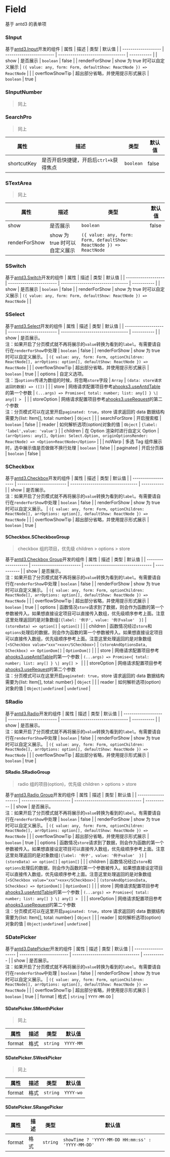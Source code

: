 # Field

基于 antd3 的表单项

### SInput

基于[antd3.Input](https://3x.ant.design/components/input-cn/#Input)开发的组件
| 属性 | 描述 | 类型 | 默认值 |
| ------------------- | ------------------------ | --------------------------------- | ----------- |
| show | 是否展示 | `boolean` | false |
| renderForShow | show 为 true 时可以自定义展示 | `({ value: any, form: Form, defaultShow: ReactNode }) => ReactNode` | |
| overflowShowTip | 超出部分省略，并使用提示形式展示 | `boolean` | true |

### SInputNumber

> 同上

### SearchPro

> 同上

| 属性        | 描述                                   | 类型      | 默认值 |
| ----------- | -------------------------------------- | --------- | ------ |
| shortcutKey | 是否开启快捷键，开启后`ctrl+k`获得焦点 | `boolean` | false  |

### STextArea

> 同上

| 属性          | 描述                          | 类型                                                                | 默认值 |
| ------------- | ----------------------------- | ------------------------------------------------------------------- | ------ |
| show          | 是否展示                      | `boolean`                                                           | false  |
| renderForShow | show 为 true 时可以自定义展示 | `({ value: any, form: Form, defaultShow: ReactNode }) => ReactNode` |        |

### SSwitch

基于[antd3.Switch](https://3x.ant.design/components/switch-cn/)开发的组件
| 属性 | 描述 | 类型 | 默认值 |
| ------------------- | ------------------------ | --------------------------------- | ----------- |
| show | 是否展示 | `boolean` | false |
| renderForShow | show 为 true 时可以自定义展示 | `({ value: any, form: Form, defaultShow: ReactNode }) => ReactNode` | |

### SSelect

基于[antd3.Select](https://3x.ant.design/components/select-cn/)开发的组件
| 属性 | 描述 | 类型 | 默认值 |
| ------------------- | ------------------------ | --------------------------------- | ----------- |
| show | 是否展示。<br/> 注：如果开启了分页模式就不再将展示的`value`转换为看到的`label`。有需要请自行在`renderForShow`中处理 | `boolean` | false |
| renderForShow | show 为 true 时可以自定义展示。 | `({ value: any, form: Form, optionChildren: ReactNode[], arrOptions: option[], defaultShow: ReactNode }) => ReactNode` | |
| overflowShowTip | 超出部分省略，并使用提示形式展示 | `boolean` | true |
| options | 自定义选项。<br/>注：当`options`传递为数组的时候，将忽略`store`字段 | `Array` \| `(data: store请求返回的数据) => ([])` | |
| store | 网络请求配置项目参考[ahooks3.useAntdTable](https://ahooks.js.org/zh-CN/hooks/use-antd-table)的第一个参数 | `(...args) => Promise<{ total: number; list: any[] } \| any[] > ` | |
| storeOption | 网络请求配置项目参考[ahooks3.useRequest](https://ahooks.js.org/zh-CN/hooks/use-antd-table)的第二个参数<br/>注：分页模式可以在这里开启`paginated: true`，store 请求返回的 data 数据结构需要为{list: Item[], total: number} | `Object` | |
| searchForStore | 开启搜索框 | `boolean` | false |
| reader | 如何解析选项(option)对象的值 | `Object` | `{label: 'label',value: 'value'}` |
| children | 在 Option 渲染时进行自定义 Option | `(arrOptions: any[], Option: Select.Option, originOptionsRender: ReactNode) => <Option>ReactNode</Option>` | |
| noWarp | 多选 Tag 组件展示时，选中展示值是否做做不换行处理 | `boolean` | false |
| paginated | 开启分页器 | `boolean` | false |

### SCheckbox

基于[antd3.Checkbox](https://3x.ant.design/components/checkbox-cn/)开发的组件
| 属性 | 描述 | 类型 | 默认值 |
| ------------------- | ------------------------ | --------------------------------- | ----------- |
| show | 是否展示。<br/> 注：如果开启了分页模式就不再将展示的`value`转换为看到的`label`。有需要请自行在`renderForShow`中处理 | `boolean` | false |
| renderForShow | show 为 true 时可以自定义展示。 | `({ value: any, form: Form, optionChildren: ReactNode[], arrOptions: option[], defaultShow: ReactNode }) => ReactNode` | |
| overflowShowTip | 超出部分省略，并使用提示形式展示 | `boolean` | true |

#### SCheckbox.SCheckboxGroup

> checkbox 组的项目，优先级 children > options > store

基于[antd3.Checkbox Group](https://3x.ant.design/components/checkbox-cn/#Checkbox-Group)开发的组件
| 属性 | 描述 | 类型 | 默认值 |
| ------------------- | ------------------------ | --------------------------------- | ----------- |
| show | 是否展示。<br/> 注：如果开启了分页模式就不再将展示的`value`转换为看到的`label`。有需要请自行在`renderForShow`中处理 | `boolean` | false |
| renderForShow | show 为 true 时可以自定义展示。 | `({ value: any, form: Form, optionChildren: ReactNode[], arrOptions: option[], defaultShow: ReactNode }) => ReactNode` | |
| overflowShowTip | 超出部分省略，并使用提示形式展示 | `boolean` | true |
| options | 函数情况`store`请求到了数据，则会作为函数的第一个参数被传入。如果想直接设定项目可以直接传入数组，优先级顺序参考上面。注意这里处理返回的是对象数组`[{label: '例子', value: '例子value'  }]` | `(storeData) => option[]` \| `option[]` | |
| children | 函数情况经过`store`和`options`处理后的数据，则会作为函数的第一个参数被传入。如果想直接设定项目可以直接传入数组，优先级顺序参考上面。注意这里处理返回的是对象数组`[<SCheckbox value="xxx">xxx</SCheckbox>]` | `(storeAndOptionsData, SCheckbox) => OptionDom[]` \| `OptionDom[]` | |
| store | 网络请求配置项目参考[ahooks3.useAntdTable](https://ahooks.js.org/zh-CN/hooks/use-antd-table)的第一个参数 | `(...args) => Promise<{ total: number; list: any[] } \| any[] > ` | |
| storeOption | 网络请求配置项目参考[ahooks3.useRequest](https://ahooks.js.org/zh-CN/hooks/use-antd-table)的第二个参数<br/>注：分页模式可以在这里开启`paginated: true`，store 请求返回的 data 数据结构需要为{list: Item[], total: number} | `Object` | |
| reader | 如何解析选项(option)对象的值 | `Object|undefined` | `undefined` |

### SRadio

基于[antd3.Radio](https://3x.ant.design/components/radio-cn/)开发的组件
| 属性 | 描述 | 类型 | 默认值 |
| ------------------- | ------------------------ | --------------------------------- | ----------- |
| show | 是否展示。<br/> 注：如果开启了分页模式就不再将展示的`value`转换为看到的`label`。有需要请自行在`renderForShow`中处理 | `boolean` | false |
| renderForShow | show 为 true 时可以自定义展示。 | `({ value: any, form: Form, optionChildren: ReactNode[], arrOptions: option[], defaultShow: ReactNode }) => ReactNode` | |
| overflowShowTip | 超出部分省略，并使用提示形式展示 | `boolean` | true |

#### SRadio.SRadioGroup

> radio 组的项目(option)，优先级 children > options > store

基于[antd3.Radio Group](https://3x.ant.design/components/radio-cn/#RadioGroup)开发的组件
| 属性 | 描述 | 类型 | 默认值 |
| ------------------- | ------------------------ | --------------------------------- | ----------- |
| show | 是否展示。<br/> 注：如果开启了分页模式就不再将展示的`value`转换为看到的`label`。有需要请自行在`renderForShow`中处理 | `boolean` | false |
| renderForShow | show 为 true 时可以自定义展示。 | `({ value: any, form: Form, optionChildren: ReactNode[], arrOptions: option[], defaultShow: ReactNode }) => ReactNode` | |
| overflowShowTip | 超出部分省略，并使用提示形式展示 | `boolean` | true |
| options | 函数情况`store`请求到了数据，则会作为函数的第一个参数被传入。如果想直接设定项目可以直接传入数组，优先级顺序参考上面。注意这里处理返回的是对象数组`[{label: '例子', value: '例子value'  }]` | `(storeData) => option[]` \| `option[]` | |
| children | 函数情况经过`store`和`options`处理后的数据，则会作为函数的第一个参数被传入。如果想直接设定项目可以直接传入数组，优先级顺序参考上面。注意这里处理返回的是对象数组`[<SCheckbox value="xxx">xxx</SCheckbox>]` | `(storeAndOptionsData, SCheckbox) => OptionDom[]` \| `OptionDom[]` | |
| store | 网络请求配置项目参考[ahooks3.useAntdTable](https://ahooks.js.org/zh-CN/hooks/use-antd-table)的第一个参数 | `(...args) => Promise<{ total: number; list: any[] } \| any[] > ` | |
| storeOption | 网络请求配置项目参考[ahooks3.useRequest](https://ahooks.js.org/zh-CN/hooks/use-antd-table)的第二个参数<br/>注：分页模式可以在这里开启`paginated: true`，store 请求返回的 data 数据结构需要为{list: Item[], total: number} | `Object` | |
| reader | 如何解析选项(option)对象的值 | `Object|undefined` | `undefined` |

### SDatePicker

基于[antd3.DatePicker](https://3x.ant.design/components/date-picker-cn/)开发的组件
| 属性 | 描述 | 类型 | 默认值 |
| ------------------- | ------------------------ | --------------------------------- | ----------- |
| show | 是否展示。<br/> 注：如果开启了分页模式就不再将展示的`value`转换为看到的`label`。有需要请自行在`renderForShow`中处理 | `boolean` | false |
| renderForShow | show 为 true 时可以自定义展示。 | `({ value: any, form: Form, optionChildren: ReactNode[], arrOptions: option[], defaultShow: ReactNode }) => ReactNode` | |
| overflowShowTip | 超出部分省略，并使用提示形式展示 | `boolean` | true |
| format | 格式 | `string` | `YYYY-MM-DD` |

#### SDatePicker.SMonthPicker

> 同上

| 属性   | 描述 | 类型     | 默认值    |
| ------ | ---- | -------- | --------- |
| format | 格式 | `string` | `YYYY-MM` |

#### SDatePicker.SWeekPicker

> 同上

| 属性   | 描述 | 类型     | 默认值    |
| ------ | ---- | -------- | --------- |
| format | 格式 | `string` | `YYYY-wo` |

#### SDatePicker.SRangePicker

| 属性   | 描述 | 类型     | 默认值                                            |
| ------ | ---- | -------- | ------------------------------------------------- |
| format | 格式 | `string` | `showTime ? 'YYYY-MM-DD HH:mm:ss' : 'YYYY-MM-DD'` |
